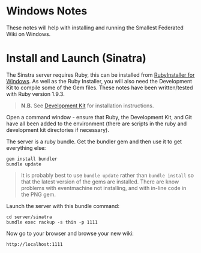 Windows Notes
=============

These notes will help with installing and running the Smallest Federated Wiki on Windows.



Install and Launch (Sinatra)
============================

The Sinstra server requires Ruby, this can be installed from [RubyInstaller for Windows](http://rubyinstaller.org/).
As well as the Ruby Installer, you will also need the Development Kit to compile some of the Gem files. These notes 
have been written/tested with Ruby version 1.9.3.

> **N.B.** See [Development Kit](https://github.com/oneclick/rubyinstaller/wiki/Development-Kit) for installation 
> instructions.

Open a command window - ensure that Ruby, the Development Kit, and Git have all been added to the environment (there
are scripts in the ruby and development kit directories if necessary).

The server is a ruby bundle. Get the bundler gem and then use it to get everything else:

	gem install bundler
	bundle update

> It is probably best to use ```bundle update``` rather than ```bundle install``` so that the latest version of the
> gems are installed. There are know problems with eventmachine not installing, and with in-line code in the PNG gem. 

Launch the server with this bundle command:

	cd server/sinatra 
	bundle exec rackup -s thin -p 1111

Now go to your browser and browse your new wiki:

	http://localhost:1111
